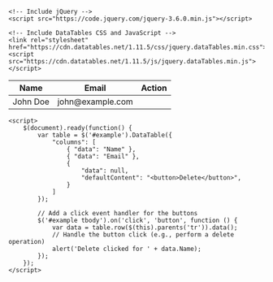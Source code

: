 <!DOCTYPE html>
<html lang="en">
<head>
    <meta charset="UTF-8">
    <meta name="viewport" content="width=device-width, initial-scale=1.0">
    <title>DataTables Example</title>

    <!-- Include jQuery -->
    <script src="https://code.jquery.com/jquery-3.6.0.min.js"></script>

    <!-- Include DataTables CSS and JavaScript -->
    <link rel="stylesheet" href="https://cdn.datatables.net/1.11.5/css/jquery.dataTables.min.css">
    <script src="https://cdn.datatables.net/1.11.5/js/jquery.dataTables.min.js"></script>
</head>
<body>
    <table id="example" class="display" style="width:100%">
        <thead>
            <tr>
                <th>Name</th>
                <th>Email</th>
                <th>Action</th>
            </tr>
        </thead>
        <tbody>
            <tr>
                <td>John Doe</td>
                <td>john@example.com</td>
                <td></td> <!-- This column will hold the button -->
            </tr>
            <!-- Add more rows here -->
        </tbody>
    </table>

    <script>
        $(document).ready(function() {
            var table = $('#example').DataTable({
                "columns": [
                    { "data": "Name" },
                    { "data": "Email" },
                    {
                        "data": null,
                        "defaultContent": "<button>Delete</button>",
                    }
                ]
            });

            // Add a click event handler for the buttons
            $('#example tbody').on('click', 'button', function () {
                var data = table.row($(this).parents('tr')).data();
                // Handle the button click (e.g., perform a delete operation)
                alert('Delete clicked for ' + data.Name);
            });
        });
    </script>
</body>
</html>
